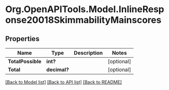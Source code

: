 # Org.OpenAPITools.Model.InlineResponse20018SkimmabilityMainscores

## Properties

Name | Type | Description | Notes
------------ | ------------- | ------------- | -------------
**TotalPossible** | **int?** |  | [optional] 
**Total** | **decimal?** |  | [optional] 

[[Back to Model list]](../README.md#documentation-for-models) [[Back to API list]](../README.md#documentation-for-api-endpoints) [[Back to README]](../README.md)

